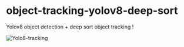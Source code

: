# object-tracking-yolov8-deep-sort

Yolov8 object detection + deep sort object tracking !

![Yolo8-tracking](https://github.com/user-attachments/assets/8d2cf2bf-1c92-46d3-b214-5b1eed15fcd8)

